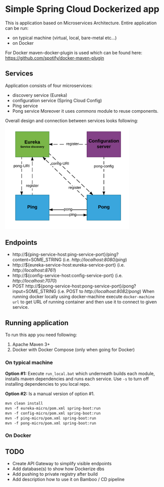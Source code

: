 # Simple Spring Cloud Dockerized app

This is application based on Microservices Architecture.
Entire application can be run:
- on typical machine (virtual, local, bare-metal etc...)
- on Docker

For Docker maven-docker-plugin is used which can be found here: https://github.com/spotify/docker-maven-plugin

## Services
Application consists of four microservices:
- discovery service (Eureka)
- configuration service (Spring Cloud Config)
- Ping service
- Pong service
Moreover it uses _commons_ module to reuse components.

Overall design and connection between services looks following:
<img src="simple-cloud.png" width="400">

## Endpoints
- http://${ping-service-host:ping-service-port}/ping?content=SOME_STRING (i.e. _http://localhost:8080/ping_)
- http://${eureka-service-host:eureka-service-port} (i.e. _http://localhost:8761_)
- http://${config-service-host:config-service-port} (i.e. _http://localhost:7070_)
- POST http://${pong-service-host:pong-service-port}/pong?input=SOME_STRING (i.e. POST to _http://localhost:8082/pong_)
When running docker locally using docker-machine execute ```docker-machine url``` to get URL of running container and then use it to connect to given service.

## Running application
To run this app you need following:
1. Apache Maven 3+
2. Docker with Docker Compose (only when going for Docker)

### On typical machine
__Option #1:__
Execute ```run_local.bat``` which underneath builds each module, installs maven dependencies and runs each service. Use ```-s``` to turn off installing dependencies to you local repo.

__Option #2:__
Is a manual version of option #1.
```
mvn clean install
mvn -f eureka-micro/pom.xml spring-boot:run
mvn -f config-micro/pom.xml spring-boot:run
mvn -f ping-micro/pom.xml spring-boot:run
mvn -f pong-micro/pom.xml spring-boot:run
```

### On Docker

## TODO
- Create API Gateway to simplify visible endpoints
- Add database(s) to show how Dockerize dbs
- Add pushing to private registry after build
- Add description how to use it on Bamboo / CD pipeline




